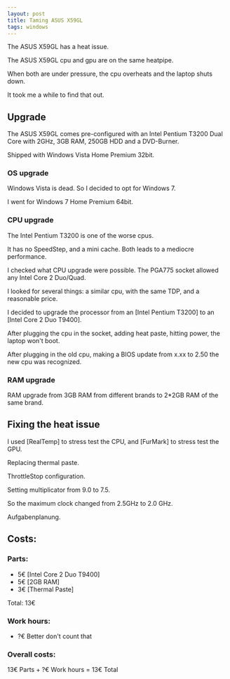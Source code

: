 ```yaml
---
layout: post
title: Taming ASUS X59GL
tags: windows
---
```


The ASUS X59GL has a heat issue.

The ASUS X59GL cpu and gpu are on the same heatpipe.

When both are under pressure, the cpu overheats and the laptop shuts down.

It took me a while to find that out.

## Upgrade

The ASUS X59GL comes pre-configured with an Intel Pentium T3200 Dual Core with 2GHz, 3GB RAM, 250GB HDD and a DVD-Burner.

Shipped with Windows Vista Home Premium 32bit.

### OS upgrade

Windows Vista is dead. So I decided to opt for Windows 7.

I went for Windows 7 Home Premium 64bit.

### CPU upgrade

The Intel Pentium T3200 is one of the worse cpus.

It has no SpeedStep, and a mini cache. Both leads to a mediocre performance.

I checked what CPU upgrade were possible. The PGA775 socket allowed any Intel Core 2 Duo/Quad.

I looked for several things: a similar cpu, with the same TDP, and a reasonable price.

I decided to upgrade the processor from an [Intel Pentium T3200] to an [Intel Core 2 Duo T9400].

After plugging the cpu in the socket, adding heat paste, hitting power, the laptop won't boot.

After plugging in the old cpu, making a BIOS update from x.xx to 2.50 the new cpu was recognized.

### RAM upgrade

RAM upgrade from 3GB RAM from different brands to 2*2GB RAM of the same brand.

## Fixing the heat issue

I used [RealTemp] to stress test the CPU, and [FurMark] to stress test the GPU.

Replacing thermal paste.

ThrottleStop configuration.

Setting multiplicator from 9.0 to 7.5.

So the maximum clock changed from 2.5GHz to 2.0 GHz.

Aufgabenplanung.

## Costs:

### Parts:

* 5€ [Intel Core 2 Duo T9400]
* 5€ [2GB RAM]
* 3€ [Thermal Paste]

Total: 13€

### Work hours:

* ?€ Better don't count that

### Overall costs:

13€ Parts + ?€ Work hours = 13€ Total
